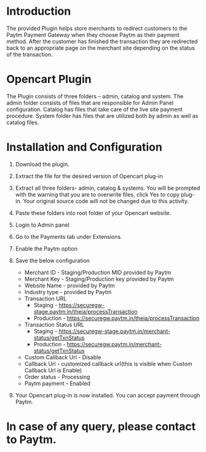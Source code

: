 # Introduction
The provided Plugin helps store merchants to redirect customers to the Paytm Payment Gateway when they choose Paytm as their payment method. After the customer has finished the transaction they are redirected back to an appropriate  page on the merchant site depending on the status of the transaction.

# Opencart Plugin
The Plugin consists of three folders – admin, catalog and system.
The admin folder consists of files that are responsible for Admin Panel configuration. Catalog has files that take care of the live site payment procedure. System folder has files that are utilized both by admin as well as catalog files.

# Installation and Configuration

  1. Download the plugin.
  2. Extract the file for the desired version of Opencart plug-in
  3. Extract all three folders- admin, catalog &amp; systems. You will be prompted with the warning that you are to overwrite files, click Yes to copy plug-in. Your original source code will not be changed due to this activity.
  4. Paste these folders into root folder of your Opencart website.
  5. Login to Admin panel
  6. Go to the Payments tab under Extensions.
  7. Enable the Paytm option
  8. Save the below configuration
      
      * Merchant ID             - Staging/Production MID provided by Paytm
      * Merchant Key            - Staging/Production key provided by Paytm
      * Website Name            - provided by Paytm
      * Industry type           - provided by Paytm
      * Transaction URL         
        * Staging     - https://securegw-stage.paytm.in/theia/processTransaction
        * Production  - https://securegw.paytm.in/theia/processTransaction
      * Transaction Status URL  
        * Staging     - https://securegw-stage.paytm.in/merchant-status/getTxnStatus
        * Production  - https://securegw.paytm.in/merchant-status/getTxnStatus
      * Custom Callback Url     - Disable
      * Callback Url            - customized callback url(this is visible when Custom Callback Url is Enable)
      * Order status            - Processing
      * Paytm payment           - Enabled

  9. Your Opencart plug-in is now installed. You can accept payment through Paytm.

# In case of any query, please contact to Paytm.